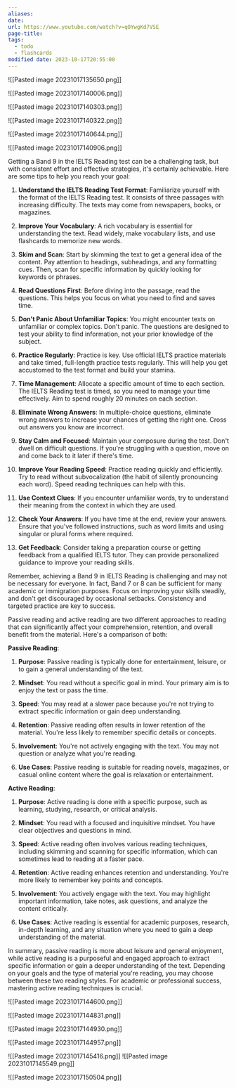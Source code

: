 ```yaml
---
aliases: 
date: 
url: https://www.youtube.com/watch?v=qOYwgKd7VSE
page-title: 
tags:
  - todo
  - flashcards
modified date: 2023-10-17T20:55:00
---
```

![[Pasted image 20231017135650.png]]

![[Pasted image 20231017140006.png]]

![[Pasted image 20231017140303.png]]

![[Pasted image 20231017140322.png]]

![[Pasted image 20231017140644.png]]

![[Pasted image 20231017140906.png]]



Getting a Band 9 in the IELTS Reading test can be a challenging task, but with consistent effort and effective strategies, it's certainly achievable. Here are some tips to help you reach your goal:

1. **Understand the IELTS Reading Test Format**: Familiarize yourself with the format of the IELTS Reading test. It consists of three passages with increasing difficulty. The texts may come from newspapers, books, or magazines.

2. **Improve Your Vocabulary**: A rich vocabulary is essential for understanding the text. Read widely, make vocabulary lists, and use flashcards to memorize new words.

3. **Skim and Scan**: Start by skimming the text to get a general idea of the content. Pay attention to headings, subheadings, and any formatting cues. Then, scan for specific information by quickly looking for keywords or phrases.

4. **Read Questions First**: Before diving into the passage, read the questions. This helps you focus on what you need to find and saves time.

5. **Don't Panic About Unfamiliar Topics**: You might encounter texts on unfamiliar or complex topics. Don't panic. The questions are designed to test your ability to find information, not your prior knowledge of the subject.

6. **Practice Regularly**: Practice is key. Use official IELTS practice materials and take timed, full-length practice tests regularly. This will help you get accustomed to the test format and build your stamina.

7. **Time Management**: Allocate a specific amount of time to each section. The IELTS Reading test is timed, so you need to manage your time effectively. Aim to spend roughly 20 minutes on each section.

8. **Eliminate Wrong Answers**: In multiple-choice questions, eliminate wrong answers to increase your chances of getting the right one. Cross out answers you know are incorrect.

9. **Stay Calm and Focused**: Maintain your composure during the test. Don't dwell on difficult questions. If you're struggling with a question, move on and come back to it later if there's time.

10. **Improve Your Reading Speed**: Practice reading quickly and efficiently. Try to read without subvocalization (the habit of silently pronouncing each word). Speed reading techniques can help with this.

11. **Use Context Clues**: If you encounter unfamiliar words, try to understand their meaning from the context in which they are used.

12. **Check Your Answers**: If you have time at the end, review your answers. Ensure that you've followed instructions, such as word limits and using singular or plural forms where required.

13. **Get Feedback**: Consider taking a preparation course or getting feedback from a qualified IELTS tutor. They can provide personalized guidance to improve your reading skills.

Remember, achieving a Band 9 in IELTS Reading is challenging and may not be necessary for everyone. In fact, Band 7 or 8 can be sufficient for many academic or immigration purposes. Focus on improving your skills steadily, and don't get discouraged by occasional setbacks. Consistency and targeted practice are key to success.


Passive reading and active reading are two different approaches to reading that can significantly affect your comprehension, retention, and overall benefit from the material. Here's a comparison of both:

**Passive Reading**:

1. **Purpose**: Passive reading is typically done for entertainment, leisure, or to gain a general understanding of the text.

2. **Mindset**: You read without a specific goal in mind. Your primary aim is to enjoy the text or pass the time.

3. **Speed**: You may read at a slower pace because you're not trying to extract specific information or gain deep understanding.

4. **Retention**: Passive reading often results in lower retention of the material. You're less likely to remember specific details or concepts.

5. **Involvement**: You're not actively engaging with the text. You may not question or analyze what you're reading.

6. **Use Cases**: Passive reading is suitable for reading novels, magazines, or casual online content where the goal is relaxation or entertainment.

**Active Reading**:

1. **Purpose**: Active reading is done with a specific purpose, such as learning, studying, research, or critical analysis.

2. **Mindset**: You read with a focused and inquisitive mindset. You have clear objectives and questions in mind.

3. **Speed**: Active reading often involves various reading techniques, including skimming and scanning for specific information, which can sometimes lead to reading at a faster pace.

4. **Retention**: Active reading enhances retention and understanding. You're more likely to remember key points and concepts.

5. **Involvement**: You actively engage with the text. You may highlight important information, take notes, ask questions, and analyze the content critically.

6. **Use Cases**: Active reading is essential for academic purposes, research, in-depth learning, and any situation where you need to gain a deep understanding of the material.

In summary, passive reading is more about leisure and general enjoyment, while active reading is a purposeful and engaged approach to extract specific information or gain a deeper understanding of the text. Depending on your goals and the type of material you're reading, you may choose between these two reading styles. For academic or professional success, mastering active reading techniques is crucial.

![[Pasted image 20231017144600.png]]

![[Pasted image 20231017144831.png]] 

![[Pasted image 20231017144930.png]]

![[Pasted image 20231017144957.png]]

![[Pasted image 20231017145416.png]]
![[Pasted image 20231017145549.png]]

![[Pasted image 20231017150504.png]]

